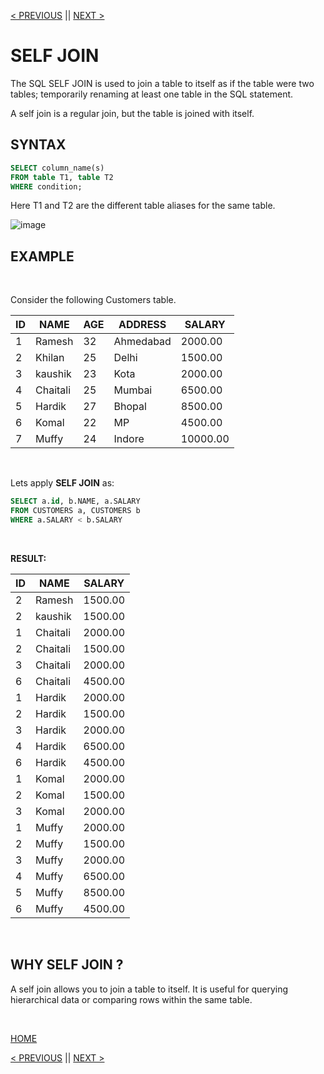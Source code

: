 [< PREVIOUS](fulljoin.md) || [NEXT >](cartesianjoin.md)

# SELF JOIN

The SQL SELF JOIN is used to join a table to itself as if the table were two tables; temporarily renaming at least one table in the SQL statement.

A self join is a regular join, but the table is joined with itself.

## SYNTAX

```sql
SELECT column_name(s)
FROM table T1, table T2
WHERE condition;
```

Here T1 and T2 are the different table aliases for the same table.

![image](https://user-images.githubusercontent.com/63160825/126169455-9e45e3b2-ad00-4c0c-80e4-bb49b223ca7d.png)


## EXAMPLE

<br />

Consider the following Customers table.

| ID | NAME     | AGE | ADDRESS   | SALARY   |
| -- | -------- | --- | --------- | -------- |
|  1 | Ramesh   |  32 | Ahmedabad |  2000.00 |
|  2 | Khilan   |  25 | Delhi     |  1500.00 |
|  3 | kaushik  |  23 | Kota      |  2000.00 |
|  4 | Chaitali |  25 | Mumbai    |  6500.00 |
|  5 | Hardik   |  27 | Bhopal    |  8500.00 |
|  6 | Komal    |  22 | MP        |  4500.00 |
|  7 | Muffy    |  24 | Indore    | 10000.00 |

<br />

Lets apply **SELF JOIN** as:

```sql
SELECT a.id, b.NAME, a.SALARY
FROM CUSTOMERS a, CUSTOMERS b
WHERE a.SALARY < b.SALARY
```

<br />

**RESULT:**

| ID | NAME     | SALARY  |
| -- | -------- | ------- |
|  2 | Ramesh   | 1500.00 |
|  2 | kaushik  | 1500.00 |
|  1 | Chaitali | 2000.00 |
|  2 | Chaitali | 1500.00 |
|  3 | Chaitali | 2000.00 |
|  6 | Chaitali | 4500.00 |
|  1 | Hardik   | 2000.00 |
|  2 | Hardik   | 1500.00 |
|  3 | Hardik   | 2000.00 |
|  4 | Hardik   | 6500.00 |
|  6 | Hardik   | 4500.00 |
|  1 | Komal    | 2000.00 |
|  2 | Komal    | 1500.00 |
|  3 | Komal    | 2000.00 |
|  1 | Muffy    | 2000.00 |
|  2 | Muffy    | 1500.00 |
|  3 | Muffy    | 2000.00 |
|  4 | Muffy    | 6500.00 |
|  5 | Muffy    | 8500.00 |
|  6 | Muffy    | 4500.00 |

<br />

## WHY SELF JOIN ?

A self join allows you to join a table to itself. It is useful for querying hierarchical data or comparing rows within the same table.

<br />

[HOME](README.md)

[< PREVIOUS](fulljoin.md) || [NEXT >](cartesianjoin.md)
